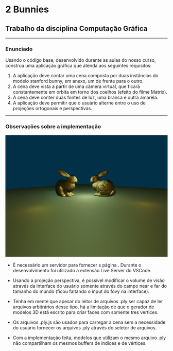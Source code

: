 # 2 Bunnies

## Trabalho da disciplina Computação Gráfica

---

### Enunciado

Usando o código base, desenvolvido durante as aulas do nosso curso, construa uma aplicação gráfica que atenda aos seguintes requisitos:

1) A aplicação deve contar uma cena composta por duas instâncias do modelo stanford bunny, em anexo, um de frente para o outro.
2) A cena deve vista a partir de uma câmera virtual, que ficará constantemente em órbita em torno dos coelhos (efeito do filme Matrix).
3) A cena deve conter duas fontes de luz, uma branca e outra amarela.
4) A aplicação deve permitir que o usuário alterne entre o uso de projeções ortogonais e perspectivas.

---

### Observações sobre a implementação

![2Bunnies](./img.png)

* É necessário um servidor para fornecer s página . Durante o desenvolvimento foi utilizado a extensão Live Server do VSCode.

* Usando a projeção perspectiva, é possível modificar o volume de visão através da interface do usuário somente através do campo near e far do tamanho do mundo (ficou faltando o input do fovy na interface).

* Tenha em mente que apesar do leitor de arquivos .ply ser capaz de ler arquivos arbitrários desse tipo, há a limitação de que o gerador de modelos 3D está escrito para criar faces com somente tres vertices.

* Os arquivos .ply.js são usados para carregar a cena sem a necessidade do usuario fornecer os arquivos .ply através do seletor de arquivos.

* Com a implementação feita, modelos que utilizam o mesmo arquivo .ply não compartilham os mesmos buffers de indices e de vértices.
